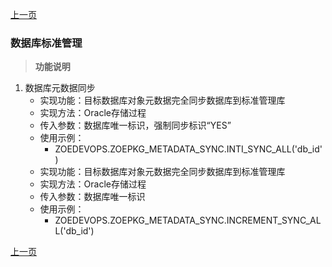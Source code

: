 <link href="../zoe_docs.css" rel="stylesheet" type="text/css" />


[上一页](./devops_index.html)

###	数据库标准管理
>	__功能说明__  
1.	数据库元数据同步
	*	实现功能：目标数据库对象元数据完全同步数据库到标准管理库
	*	实现方法：Oracle存储过程
	*	传入参数：数据库唯一标识，强制同步标识“YES”
	*	使用示例：
		*	ZOEDEVOPS.ZOEPKG_METADATA_SYNC.INTI_SYNC_ALL('db_id')
	*	实现功能：目标数据库对象元数据完全同步数据库到标准管理库
	*	实现方法：Oracle存储过程
	*	传入参数：数据库唯一标识
	*	使用示例：
		*	ZOEDEVOPS.ZOEPKG_METADATA_SYNC.INCREMENT_SYNC_ALL('db_id')
		
[上一页](./devops_index.html)
